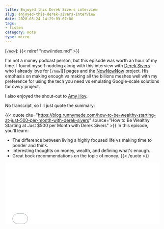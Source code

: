 ```yaml
---
title: Enjoyed this Derek Sivers interview
slug: enjoyed-this-derek-sivers-interview
date: 2020-05-24 14:29:03-07:00
tags:
- listen
category: note
type: micro
---
```

[Derek Sivers]: https://sivers.org
[NowNowNow]: https://nownownow.com/
[`/now`]: {{< relref "now/index.md" >}}

I'm not a money podcast person, but this episode was worth an hour of my time.
I found myself nodding along with this interview with [Derek Sivers][] --
who I already love for [`/now`][] pages and the [NowNowNow][] project.
His emphasis on making enough vs making all the billions meshes well with my preference for using the tech
you need vs emulating Google-scale solutions for *every* project.

[Amy Hoy]: https://stackingthebricks.com/

I also enjoyed the shout-out to [Amy Hoy][].

No transcript, so I'll just quote the summary:

{{< quote
  cite="https://blog.runnymede.com/how-to-be-wealthy-starting-at-just-500-per-month-with-derek-sivers"
  source="How to Be Wealthy Starting at Just $500 per Month with Derek Sivers" >}}
In this episode, you'll learn:

- The difference between living a highly focused life vs making time to ponder and think.
- Interesting thoughts on money, wealth, and defining what's enough.
- Great book recommendations on the topic of money.
{{< /quote >}}

<div style="position: relative; padding-bottom: 200px; height: 0; overflow: hidden;">
  <iframe
    style="position: absolute; top: 0; left: 0; width: 100%; height: 100%; border: 0;"
    src="//html5-player.libsyn.com/embed/episode/id/14476502/height/90/theme/custom/thumbnail/yes/direction/backward/render-playlist/no/custom-color/008969/"
    scrolling="no"  allowfullscreen webkitallowfullscreen mozallowfullscreen oallowfullscreen
  msallowfullscreen></iframe>
</div>